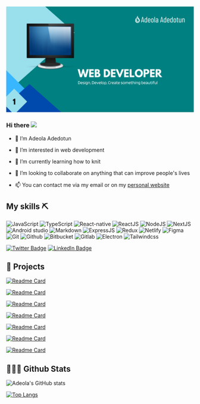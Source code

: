 ![Main image](https://github.com/Diorla/diorla/blob/main/main.png)

### Hi there <img src="https://media.giphy.com/media/hvRJCLFzcasrR4ia7z/giphy.gif" width="25px">


- 👋 I’m Adeola Adedotun

- 👀 I’m interested in web development

- 🌱 I’m currently learning how to knit

- 💞️ I’m looking to collaborate on anything that can improve people's lives

- 📫 You can contact me via my email or on my [personal website](https://adeolaade.com/contact)



## My skills ⛏️

![JavaScript](https://img.shields.io/badge/JavaScript-F7DF1E?style=for-the-badge&logo=javascript&logoColor=black)
![TypeScript](https://img.shields.io/badge/Typescript-2F74C0?style=for-the-badge&logo=typescript&logoColor=black)
![React-native](https://img.shields.io/badge/React%20Native-61DAFB?style=for-the-badge&logo=react&logoColor=black)
![ReactJS](https://img.shields.io/badge/ReactJs-5AC6E4?style=for-the-badge&logo=react&logoColor=black)
![NodeJS](https://img.shields.io/badge/Node.js-43853D?style=for-the-badge&logo=node.js&logoColor=white)
![NextJS](https://img.shields.io/badge/Nextjs-20232A?style=for-the-badge&logo=next.js&logoColor=white)
![Android studio](https://img.shields.io/badge/Android%20Studio-50b055?style=for-the-badge&logo=android-studio&logoColor=white)
![Markdown](https://img.shields.io/badge/Markdown-000000?style=for-the-badge&logo=markdown&logoColor=white)
![ExpressJS](https://img.shields.io/badge/Express.js-404D59?style=for-the-badge&logo=express)
![Redux](https://img.shields.io/badge/Redux-593D88?style=for-the-badge&logo=redux&logoColor=white)
![Netlify](https://img.shields.io/badge/Netlify-00C7B7?style=for-the-badge&logo=netlify&logoColor=white)
![Figma](https://img.shields.io/badge/Figma-2c2c2c?style=for-the-badge&logo=figma&logoColor=white)
![Git](https://img.shields.io/badge/Git-f14e32?&style=for-the-badge&logo=git&logoColor=white)
![Github](https://img.shields.io/badge/Github-24292f?&style=for-the-badge&logo=github&logoColor=white)
![Bitbucket](https://img.shields.io/badge/Bitbucket-0052cc?&style=for-the-badge&logo=bitbucket&logoColor=white)
![Gitlab](https://img.shields.io/badge/Gitlab-f96424?&style=for-the-badge&logo=gitlab&logoColor=white)
![Electron](https://img.shields.io/badge/Electron-54c7ec?&style=for-the-badge&logo=electron&logoColor=white)
![Tailwindcss](https://img.shields.io/badge/Tailwind-38bdf8?&style=for-the-badge&logo=tailwindcss&logoColor=white)

[![Twitter Badge](https://img.shields.io/badge/Twitter-Profile-informational?style=flat&logo=twitter&logoColor=white&color=1CA2F1)](https://twitter.com/diorla)
[![LinkedIn Badge](https://img.shields.io/badge/LinkedIn-Profile-informational?style=flat&logo=linkedin&logoColor=white&color=0D76A8)](https://www.linkedin.com/in/ade-adeola)


## 🚀 Projects

[![Readme Card](https://github-readme-stats.vercel.app/api/pin/?username=diorla&repo=about-adeola)](https://github.com/Diorla/about-adeola)

[![Readme Card](https://github-readme-stats.vercel.app/api/pin/?username=diorla&repo=focus-forge)](https://github.com/Diorla/focus-forge)

[![Readme Card](https://github-readme-stats.vercel.app/api/pin/?username=diorla&repo=web-components)](https://github.com/Diorla/web-components)

[![Readme Card](https://github-readme-stats.vercel.app/api/pin/?username=diorla&repo=gamitask)](https://github.com/Diorla/gamitask)

[![Readme Card](https://github-readme-stats.vercel.app/api/pin/?username=diorla&repo=character-generator-mobile)](https://github.com/Diorla/character-generator-mobile)

[![Readme Card](https://github-readme-stats.vercel.app/api/pin/?username=diorla&repo=hera-spa)](https://github.com/Diorla/hera-spa)

[![Readme Card](https://github-readme-stats.vercel.app/api/pin/?username=diorla&repo=Natural-Language-Processing)](https://github.com/Diorla/Natural-Language-Processing)

## 🧑🏽‍💻 Github Stats

![Adeola's GitHub stats](https://github-readme-stats.vercel.app/api?username=diorla&show_icons=true&theme=onedark)

[![Top Langs](https://github-readme-stats.vercel.app/api/top-langs/?username=diorla&layout=compact)](https://github.com/anuraghazra/github-readme-stats)
